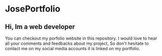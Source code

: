 # JosePortfolio

## Hi, Im a web developer 
You can checkout my porfolio website in this repository. I would love to hear all your comments and feedbacks about my project,
So don't hesitate to contact me on my social media accounts it is linked on my portfolio.
